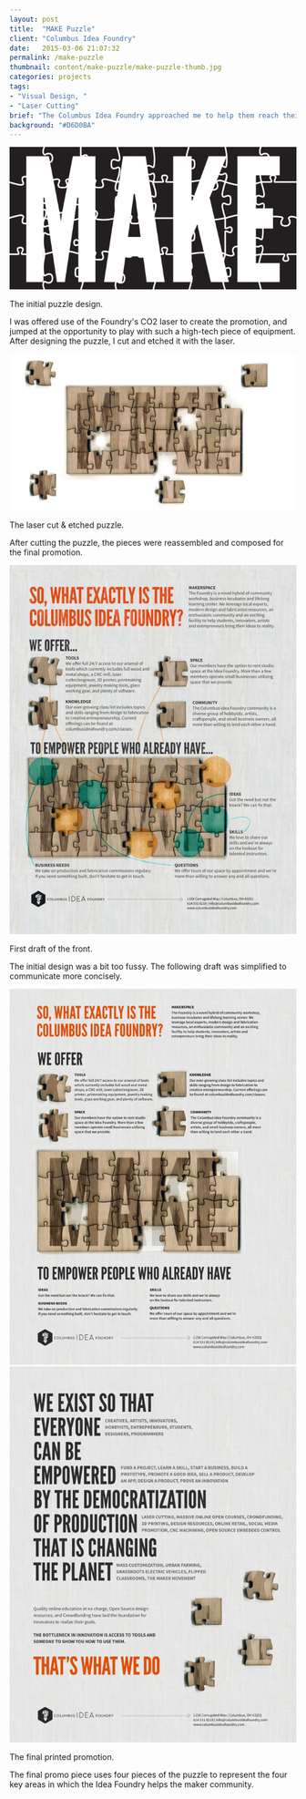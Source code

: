 ```yaml
---
layout: post
title:  "MAKE Puzzle"
client: "Columbus Idea Foundry"
date:   2015-03-06 21:07:32
permalink: /make-puzzle
thumbnail: content/make-puzzle/make-puzzle-thumb.jpg
categories: projects
tags:
- "Visual Design, "
- "Laser Cutting"
brief: "The Columbus Idea Foundry approached me to help them reach their target audience. The typical Idea Foundry member is someone who has an interest in making things, but doesn't have the tools to do so. After some discussion, we landed on the concept of using a puzzle to represent the &ldquo;missing pieces&rdquo; provided by the Foundry."
background: "#D6D0BA"
---
```


<section class="wrapper post-section">
	<img src="/content/make-puzzle/make-puzzle-drawn.jpg" alt="">
	<p class="caption">The initial puzzle design.</p>
	<p>I was offered use of the Foundry's CO2 laser to create the promotion, and jumped at the opportunity to play with such a high-tech piece of equipment. After designing the puzzle, I cut and etched it with the laser.</p>
</section>

<section class="post-section__container">
	<div class="wrapper post-section">
		<img src="/content/make-puzzle/make-puzzle-cut.jpg" alt="">
		<p class="caption">The laser cut &amp; etched puzzle.</p>
		<p>After cutting the puzzle, the pieces were reassembled and composed for the final promotion.</p>
	</div>
</section>

<section class="wrapper post-section omega">
	<img src="/content/make-puzzle/make-puzzle-front-rough.jpg" alt="">
	<p class="caption">First draft of the front.</p>
	<p>The initial design was a bit too fussy. The following draft was simplified to communicate more concisely.</p>
</section>

<section class="wrapper post-section">
	<img src="/content/make-puzzle/make-puzzle-front.jpg" alt="">
	<img src="/content/make-puzzle/make-puzzle-back.jpg" alt="">
	<p class="caption">The final printed promotion.</p>
	<p>The final promo piece uses four pieces of the puzzle to represent the four key areas in which the Idea Foundry helps the maker community.</p>
</section>